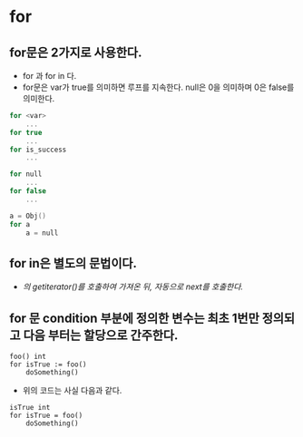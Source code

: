 # for

## for문은 2가지로 사용한다.
* for <booleanexpr> 과 for <iterator> in <collector> 다.
* for문은 var가 true를 의미하면 루프를 지속한다. null은 0을 의미하며 0은 false를 의미한다.

```cpp
for <var>
    ...
for true
    ...
for is_success
    ...

for null
    ...
for false
    ...

a = Obj()
for a
    a = null
```

## for in은 별도의 문법이다.
* <var>의 getiterator()를 호출하여 가져온 뒤, 자동으로 next를 호출한다.

## for 문 condition 부분에 정의한 변수는 최초 1번만 정의되고 다음 부터는 할당으로 간주한다.
```wrd
foo() int
for isTrue := foo()
    doSomething()
```

* 위의 코드는 사실 다음과 같다.
```wrd
isTrue int
for isTrue = foo()
    doSomething()
```
